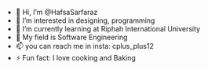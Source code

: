 - 👋 Hi, I’m @HafsaSarfaraz
- 👀 I’m interested in designing, programming
- 🌱 I’m currently learning at Riphah International University
- 💞️ My field is Software Engineering
- 📫 you can reach me in insta: cplus_plus12
- ⚡ Fun fact: I love cooking and Baking

<!---
HafsaSarfaraz/HafsaSarfaraz is a ✨ special ✨ repository because its `README.md` (this file) appears on your GitHub profile.
You can click the Preview link to take a look at your changes.
--->

